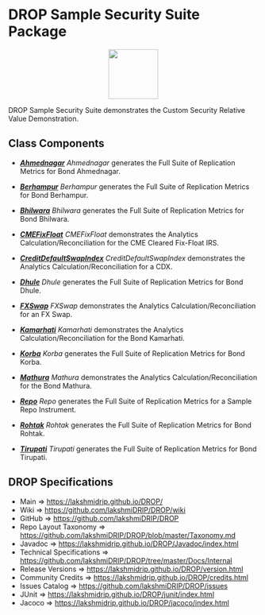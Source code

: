 # DROP Sample Security Suite Package

<p align="center"><img src="https://github.com/lakshmiDRIP/DROP/blob/master/DRIP_Logo.gif?raw=true" width="100"></p>

DROP Sample Security Suite demonstrates the Custom Security Relative Value Demonstration.


## Class Components

 * [***Ahmednagar***](https://github.com/lakshmiDRIP/DROP/tree/master/src/main/java/org/drip/sample/securitysuite/Ahmednagar.java)
 <i>Ahmednagar</i> generates the Full Suite of Replication Metrics for Bond Ahmednagar.

 * [***Berhampur***](https://github.com/lakshmiDRIP/DROP/tree/master/src/main/java/org/drip/sample/securitysuite/Berhampur.java)
 <i>Berhampur</i> generates the Full Suite of Replication Metrics for Bond Berhampur.

 * [***Bhilwara***](https://github.com/lakshmiDRIP/DROP/tree/master/src/main/java/org/drip/sample/securitysuite/Bhilwara.java)
 <i>Bhilwara</i> generates the Full Suite of Replication Metrics for Bond Bhilwara.

 * [***CMEFixFloat***](https://github.com/lakshmiDRIP/DROP/tree/master/src/main/java/org/drip/sample/securitysuite/CMEFixFloat.java)
 <i>CMEFixFloat</i> demonstrates the Analytics Calculation/Reconciliation for the CME Cleared Fix-Float IRS.

 * [***CreditDefaultSwapIndex***](https://github.com/lakshmiDRIP/DROP/tree/master/src/main/java/org/drip/sample/securitysuite/CreditDefaultSwapIndex.java)
 <i>CreditDefaultSwapIndex</i> demonstrates the Analytics Calculation/Reconciliation for a CDX.

 * [***Dhule***](https://github.com/lakshmiDRIP/DROP/tree/master/src/main/java/org/drip/sample/securitysuite/Dhule.java)
 <i>Dhule</i> generates the Full Suite of Replication Metrics for Bond Dhule.

 * [***FXSwap***](https://github.com/lakshmiDRIP/DROP/tree/master/src/main/java/org/drip/sample/securitysuite/FXSwap.java)
 <i>FXSwap</i> demonstrates the Analytics Calculation/Reconciliation for an FX Swap.

 * [***Kamarhati***](https://github.com/lakshmiDRIP/DROP/tree/master/src/main/java/org/drip/sample/securitysuite/Kamarhati.java)
 <i>Kamarhati</i> demonstrates the Analytics Calculation/Reconciliation for the Bond Kamarhati.

 * [***Korba***](https://github.com/lakshmiDRIP/DROP/tree/master/src/main/java/org/drip/sample/securitysuite/Korba.java)
 <i>Korba</i> generates the Full Suite of Replication Metrics for Bond Korba.

 * [***Mathura***](https://github.com/lakshmiDRIP/DROP/tree/master/src/main/java/org/drip/sample/securitysuite/Mathura.java)
 <i>Mathura</i> demonstrates the Analytics Calculation/Reconciliation for the Bond Mathura.

 * [***Repo***](https://github.com/lakshmiDRIP/DROP/tree/master/src/main/java/org/drip/sample/securitysuite/Repo.java)
 <i>Repo</i> generates the Full Suite of Replication Metrics for a Sample Repo Instrument.

 * [***Rohtak***](https://github.com/lakshmiDRIP/DROP/tree/master/src/main/java/org/drip/sample/securitysuite/Rohtak.java)
 <i>Rohtak</i> generates the Full Suite of Replication Metrics for Bond Rohtak.

 * [***Tirupati***](https://github.com/lakshmiDRIP/DROP/tree/master/src/main/java/org/drip/sample/securitysuite/Tirupati.java)
 <i>Tirupati</i> generates the Full Suite of Replication Metrics for Bond Tirupati.


## DROP Specifications

 * Main                     => https://lakshmidrip.github.io/DROP/
 * Wiki                     => https://github.com/lakshmiDRIP/DROP/wiki
 * GitHub                   => https://github.com/lakshmiDRIP/DROP
 * Repo Layout Taxonomy     => https://github.com/lakshmiDRIP/DROP/blob/master/Taxonomy.md
 * Javadoc                  => https://lakshmidrip.github.io/DROP/Javadoc/index.html
 * Technical Specifications => https://github.com/lakshmiDRIP/DROP/tree/master/Docs/Internal
 * Release Versions         => https://lakshmidrip.github.io/DROP/version.html
 * Community Credits        => https://lakshmidrip.github.io/DROP/credits.html
 * Issues Catalog           => https://github.com/lakshmiDRIP/DROP/issues
 * JUnit                    => https://lakshmidrip.github.io/DROP/junit/index.html
 * Jacoco                   => https://lakshmidrip.github.io/DROP/jacoco/index.html
